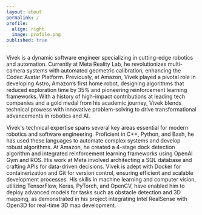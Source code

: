 ```yaml
---
layout: about
permalink: /
profile:
  align: right
  image: profile.png
published: true
---
```


Vivek is a dynamic software engineer specializing in cutting-edge robotics and automation. Currently at Meta Reality Lab, he revolutionizes multi-camera systems with automated geometric calibration, enhancing the Codec Avatar Platform. Previously, at Amazon, Vivek played a pivotal role in developing Astro, Amazon’s first home robot, designing algorithms that reduced exploration time by 35% and pioneering reinforcement learning frameworks. With a history of high-impact contributions at leading tech companies and a gold medal from his academic journey, Vivek blends technical prowess with innovative problem-solving to drive transformational advancements in robotics and AI.

Vivek's technical expertise spans several key areas essential for modern robotics and software engineering. Proficient in C++, Python, and Bash, he has used these languages to automate complex systems and develop robust algorithms. At Amazon, he created a 4-stage dock detection algorithm and integrated reinforcement learning frameworks using OpenAI Gym and ROS. His work at Meta involved architecting a SQL database and crafting APIs for data-driven decisions. Vivek is adept with Docker for containerization and Git for version control, ensuring efficient and scalable development processes. His skills in machine learning and computer vision, utilizing TensorFlow, Keras, PyTorch, and OpenCV, have enabled him to deploy advanced models for tasks such as obstacle detection and 3D mapping, as demonstrated in his project integrating Intel RealSense with Open3D for real-time 3D map development.
